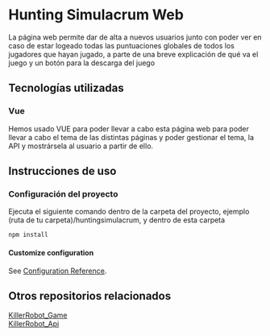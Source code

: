 # Hunting Simulacrum Web
La página web permite dar de alta a nuevos usuarios junto con poder ver en caso de estar logeado todas las puntuaciones globales de todos los jugadores que hayan jugado, a parte de una breve explicación de qué va el juego y un botón para la descarga del juego
## Tecnologías utilizadas
### Vue
Hemos usado VUE para poder llevar a cabo esta página web para poder llevar a cabo el tema de las distintas páginas y poder gestionar el tema, la API y mostrársela al usuario a partir de ello.

## Instrucciones de uso
### Configuración del proyecto
Ejecuta el siguiente comando dentro de la carpeta del proyecto, ejemplo (ruta de tu carpeta)/huntingsimulacrum, y dentro de esta carpeta
```
npm install
```

#### Customize configuration
See [Configuration Reference](https://cli.vuejs.org/config/).


## Otros repositorios relacionados
[KillerRobot_Game](https://github.com/jordisanchoitb/KillerRobot_Game)  
[KillerRobot_Api](https://github.com/jordisanchoitb/KillerRobot_Api)
